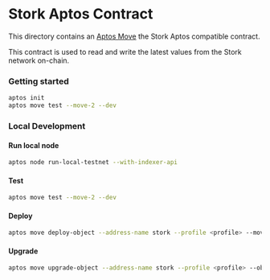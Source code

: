 # Stork Aptos Contract

This directory contains an [Aptos Move](https://aptos.dev/move) the Stork Aptos compatible contract.

This contract is used to read and write the latest values from the Stork network on-chain.

### Getting started

```bash
aptos init
aptos move test --move-2 --dev
```

### Local Development

#### Run local node

```bash
aptos node run-local-testnet --with-indexer-api
```

#### Test

```bash
aptos move test --move-2 --dev
```

#### Deploy

```bash
aptos move deploy-object --address-name stork --profile <profile> --move-2
```

#### Upgrade

```bash
aptos move upgrade-object --address-name stork --profile <profile> --object-address <object-address> --move-2
```
